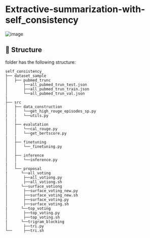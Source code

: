 # Extractive-summarization-with-self_consistency

![image](https://github.com/user-attachments/assets/1730c27b-b2d5-4095-9cdd-9faf2bf0bed2)

## 📂 Structure

folder has the following structure:
```
self_consistency_
├── dataset_sample
│   ├── pubmed_trunc
│       ├──all_pubmed_trun_test.json
│       ├──all_pubmed_trun_train.json
│       └──all_pubmed_trun_val.json
|
├── src
│   ├── data_construction
│   │   └──get_high_rouge_episodes_sp.py
|   |   └──utils.py
|   |
│   ├── evalutation
│   │   └──cal_rouge.py
│   │   └──get_bertscore.py
|   |
│   ├── finetuning
│   │   └──_finetuning.py
│   │
│   ├── inference
│   │   └──inference.py
|   |
│   └── proposal
|      └──all_voting
│       ├──all_votiong.py
│       ├──all_votiong.sh
|      └──surface_votiong
│       ├──surface_voting_new.py
│       ├──surface_voting_new.sh
│       ├──surface_voting.py
│       ├──surface_voting.sh
|      └──top_voting
│       ├──top_voting.py
│       ├──top_voting.sh
|      └──trigram_blocking
│       ├──tri.py
└──     ├──tri.sh

```
